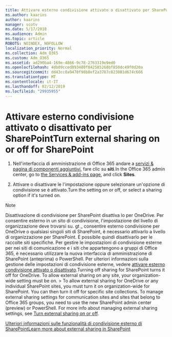 ```yaml
---
title: Attivare esterno condivisione attivato o disattivato per SharePoint
ms.author: kaarins
author: kaarins
manager: scotv
ms.date: 5/17/2018
ms.audience: Admin
ms.topic: article
ROBOTS: NOINDEX, NOFOLLOW
localization_priority: Normal
ms.collection: Adm_O365
ms.custom: Adm_O365
ms.assetid: ad290ba4-169e-4866-9c78-2763319e9ed0
ms.openlocfilehash: 4db09cced893480f842585268bf850dc49f0d20a
ms.sourcegitcommit: dd43cc0a9470f98b8ef2a3787c823801d674c666
ms.translationtype: MT
ms.contentlocale: it-IT
ms.lasthandoff: 02/12/2019
ms.locfileid: "29935955"
---
```

# <a name="turn-external-sharing-on-or-off-for-sharepoint"></a><span data-ttu-id="2ebb7-102">Attivare esterno condivisione attivato o disattivato per SharePoint</span><span class="sxs-lookup"><span data-stu-id="2ebb7-102">Turn external sharing on or off for SharePoint</span></span>

1. <span data-ttu-id="2ebb7-103">Nell'interfaccia di amministrazione di Office 365 andare a [servizi &amp; pagina di componenti aggiuntivi](https://portal.office.com/adminportal/home#/Settings/ServicesAndAddIns), fare clic su **siti**.</span><span class="sxs-lookup"><span data-stu-id="2ebb7-103">In the Office 365 admin center, go to [the Services &amp; add-ins page](https://portal.office.com/adminportal/home#/Settings/ServicesAndAddIns), and click **Sites**.</span></span>
    
2. <span data-ttu-id="2ebb7-104">Attivare o disattivare le l'impostazione oppure selezionare un'opzione di condivisione se è attivato.</span><span class="sxs-lookup"><span data-stu-id="2ebb7-104">Turn the setting on or off, or select a sharing option if it's turned on.</span></span>
    
> [!NOTE]
> <span data-ttu-id="2ebb7-p101">Disattivazione di condivisione per SharePoint disattiva lo per OneDrive. Per consentire esterno in un sito di condivisione, l'impostazione del livello di organizzazione deve trovarsi su. gt _ consentire esterno condivisione per OneDrive o qualsiasi singoli siti di SharePoint, è necessario attivarlo a livello di organizzazione per SharePoint. È possibile quindi disattivarlo per le raccolte siti specifiche. Per gestire le impostazioni di condivisione esterne per nei siti di comunicazione e i siti che appartengono a gruppi di Office 365, è necessario utilizzare la nuova interfaccia di amministrazione di SharePoint (anteprima) o PowerShell. Per ulteriori informazioni sulla gestione delle impostazioni di condivisione esterne, vedere [attivare esterno condivisione attivato o disattivato](https://go.microsoft.com/fwlink/?linkid=866426).</span><span class="sxs-lookup"><span data-stu-id="2ebb7-p101">Turning off sharing for SharePoint turns it off for OneDrive. To allow external sharing on any site, your organization-wide setting must be on. > To allow external sharing for OneDrive or any individual SharePoint sites, you must turn it on organization-wide for SharePoint. You can then turn it off for specific site collections. To manage external sharing settings for communication sites and sites that belong to Office 365 groups, you need to use the new SharePoint admin center (preview) or PowerShell. For more info about managing external sharing settings, see [Turn external sharing on or off](https://go.microsoft.com/fwlink/?linkid=866426).</span></span> 
  
[<span data-ttu-id="2ebb7-111">Ulteriori informazioni sulle funzionalità di condivisione esterno di SharePoint</span><span class="sxs-lookup"><span data-stu-id="2ebb7-111">Learn more about external sharing in SharePoint</span></span>](https://go.microsoft.com/fwlink/?linkid=734908)
  

